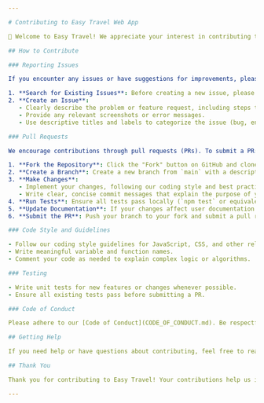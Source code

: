 ```yaml
---

# Contributing to Easy Travel Web App

👋 Welcome to Easy Travel! We appreciate your interest in contributing to our project. By contributing, you help us create a better travel experience for users worldwide.

## How to Contribute

### Reporting Issues

If you encounter any issues or have suggestions for improvements, please follow these steps:

1. **Search for Existing Issues**: Before creating a new issue, please search existing issues to avoid duplicates.
2. **Create an Issue**: 
   - Clearly describe the problem or feature request, including steps to reproduce if applicable.
   - Provide any relevant screenshots or error messages.
   - Use descriptive titles and labels to categorize the issue (bug, enhancement, documentation, etc.).

### Pull Requests

We encourage contributions through pull requests (PRs). To submit a PR:

1. **Fork the Repository**: Click the "Fork" button on GitHub and clone your fork locally.
2. **Create a Branch**: Create a new branch from `main` with a descriptive name (`git checkout -b my-fix` or `my-feature`).
3. **Make Changes**: 
   - Implement your changes, following our coding style and best practices.
   - Write clear, concise commit messages that explain the purpose of your changes.
4. **Run Tests**: Ensure all tests pass locally (`npm test` or equivalent).
5. **Update Documentation**: If your changes affect user documentation or the `README.md`, please update them accordingly.
6. **Submit the PR**: Push your branch to your fork and submit a pull request to the `main` branch of the original repository.

### Code Style and Guidelines

- Follow our coding style guidelines for JavaScript, CSS, and other relevant technologies.
- Write meaningful variable and function names.
- Comment your code as needed to explain complex logic or algorithms.

### Testing

- Write unit tests for new features or changes whenever possible.
- Ensure all existing tests pass before submitting a PR.

### Code of Conduct

Please adhere to our [Code of Conduct](CODE_OF_CONDUCT.md). Be respectful and inclusive in all interactions.

## Getting Help

If you need help or have questions about contributing, feel free to reach out to maintainers through GitHub Issues or other designated communication channels.

## Thank You

Thank you for contributing to Easy Travel! Your contributions help us improve our platform and provide a better experience for our users.

---
```

